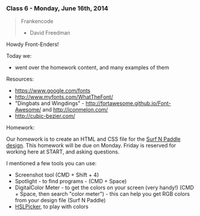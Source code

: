 ### Class 6 - Monday, June 16th, 2014

> Frankencode
> - David Freedman

Howdy Front-Enders!

Today we:

- went over the homework content, and many examples of them

Resources:

- https://www.google.com/fonts
- http://www.myfonts.com/WhatTheFont/
- "Dingbats and Wingdings" - http://fortawesome.github.io/Font-Awesome/ and http://iconmelon.com/
- http://cubic-bezier.com/

Homework:

Our homework is to create an HTML and CSS file for the [Surf N Paddle design](./class_4/surf-and-paddle.png). This homework will be due on Monday. Friday is reserved for working here at START, and asking questions.

I mentioned a few tools you can use:

- Screenshot tool (CMD + Shift + 4)
- Spotlight - to find programs - (CMD + Space)
- DigitalColor Meter - to get the colors on your screen (very handy!) (CMD + Space, then search "color meter") - this can help you get RGB colors from your design file (Surf N Paddle)
- [HSLPicker](http://hslpicker.com), to play with colors
